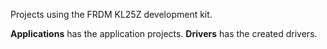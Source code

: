 Projects using the FRDM KL25Z development kit.

**Applications** has the application projects.
**Drivers** has the created drivers.

